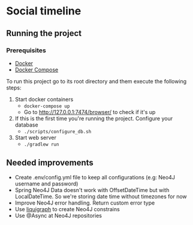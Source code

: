 # Social timeline

## Running the project

### Prerequisites

- [Docker](https://docs.docker.com/desktop/?_gl=1*ah4slm*_ga*MTYzNTIzOTQ5Mi4xNzAzMjkyOTU3*_ga_XJWPQMJYHQ*MTcwMzM2OTc2My4zLjEuMTcwMzM2OTc2OC41NS4wLjA.)
- [Docker Compose](https://docs.docker.com/compose/install/)

To run this project go to its root directory and them execute the following steps:

1. Start docker containers
    - `docker-compose up`
    - Go to http://127.0.0.1:7474/browser/ to check if it's up
2. If this is the first time you're running the project. Configure your database
    - `./scripts/configure_db.sh`
3. Start web server
    - `./gradlew run`

## Needed improvements

- Create .env/config.yml file to keep all configurations (e.g: Neo4J username and password)
- Spring Neo4J Data doesn't work with OffsetDateTime but with LocalDateTime. So we're storing date time without
  timezones for now
- Improve Neo4J error handling. Return custom error type
- Use [liquigraph](https://www.liquigraph.org/) to create Neo4J constrains
- Use @Async at Neo4J repositories